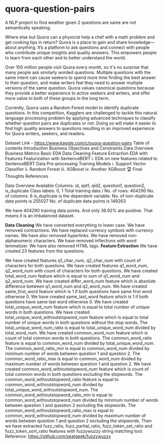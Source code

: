 # quora-question-pairs
A NLP project to find weather given 2 questions are same are not semantically speaking.

Where else but Quora can a physicist help a chef with a math problem and get cooking tips in return? Quora is a place to gain and share knowledge—about anything. It’s a platform to ask questions and connect with people who contribute unique insights and quality answers. This empowers people to learn from each other and to better understand the world.

Over 100 million people visit Quora every month, so it's no surprise that many people ask similarly worded questions. Multiple questions with the same intent can cause seekers to spend more time finding the best answer to their question, and make writers feel they need to answer multiple versions of the same question. Quora values canonical questions because they provide a better experience to active seekers and writers, and offer more value to both of these groups in the long term.

Currently, Quora uses a Random Forest model to identify duplicate questions. In this competition, Kagglers are challenged to tackle this natural language processing problem by applying advanced techniques to classify whether question pairs are duplicates or not. Doing so will make it easier to find high quality answers to questions resulting in an improved experience for Quora writers, seekers, and readers.

Dataset Link - https://www.kaggle.com/c/quora-question-pairs
Table of contents
Introduction
Business Objectives and Constraints
Data Overview
Business Metrics
Basic EDA
Data Cleaning
Feature Extraction
EDA with Features
Featurization with SentenceBERT
i. EDA on new features related to SentenceBERT
Data Pre-processing
Training Models
i. Support Vector Classifier
ii. Random Forest
iii. XGBoost
iv. Another XGBoost 🏆
Final Thoughts
References

Data Overview
Available Columns: id, qid1, qid2, question1, question2, is_duplicate
Class labels: 0, 1
Total training data / No. of rows: 404290
No. of columns: 6
is_duplicate is the dependent variable.
No. of non-duplicate data points is 255027
No. of duplicate data points is 149263

We have 404290 training data points. And only 36.92% are positive. That means it is an imbalanced dataset.

**Data Cleaning**
We have converted everything to lower case.
We have removed contractions.
We have replaced currency symbols with currency names.
We have also removed hyperlinks.
We have removed non-alphanumeric characters.
We have removed inflections with word lemmatizer.
We have also removed HTML tags.
**Feature Extraction**
We have created 23 features from the questions.

We have created features q1_char_num, q2_char_num with count of characters for both questions.
We have created features q1_word_num, q2_word_num with count of characters for both questions.
We have created total_word_num feature which is equal to sum of q1_word_num and q2_word_num.
We have created differ_word_num feature which is absolute difference between q1_word_num and q2_word_num.
We have created same_first_word feature which is 1 if both questions have same first word otherwise 0.
We have created same_last_word feature which is 1 if both questions have same last word otherwise 0.
We have created total_unique_word_num feature which is equal to total number of unique words in both questions.
We have created total_unique_word_withoutstopword_num feature which is equal to total number of unique words in both questions without the stop words.
The total_unique_word_num_ratio is equal to total_unique_word_num divided by total_word_num.
We have created common_word_num feature which is count of total common words in both questions.
The common_word_ratio feature is equal to common_word_num divided by total_unique_word_num.
The common_word_ratio_min is equal to common_word_num divided by minimum number of words between question 1 and question 2.
The common_word_ratio_max is equal to common_word_num divided by maximum number of words between question 1 and question 2.
We have created common_word_withoutstopword_num feature which is count of total common words in both questions excluding the stopwords.
The common_word_withoutstopword_ratio feature is equal to common_word_withoutstopword_num divided by total_unique_word_withoutstopword_num.
The common_word_withoutstopword_ratio_min is equal to common_word_withoutstopword_num divided by minimum number of words between question 1 and question 2 excluding the stopwords.
The common_word_withoutstopword_ratio_max is equal to common_word_withoutstopword_num divided by maximum number of words between question 1 and question 2 excluding the stopwords.
Then we have extracted fuzz_ratio, fuzz_partial_ratio, fuzz_token_set_ratio and fuzz_token_sort_ratio features with fuzzywuzzy string matching tool. Reference: https://github.com/seatgeek/fuzzywuzzy



